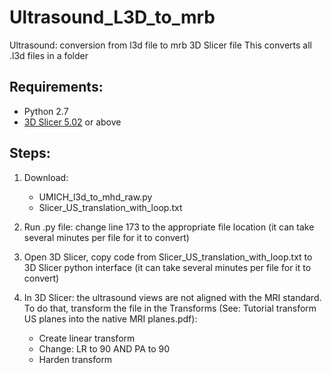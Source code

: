 # Ultrasound_L3D_to_mrb
Ultrasound: conversion from l3d file to mrb 3D Slicer file
This converts all .l3d files in a folder 

## Requirements:

- Python 2.7
- [3D Slicer 5.02](https://www.slicer.org/) or above 

## Steps:
1.   Download:  
     - UMICH_l3d_to_mhd_raw.py
     - Slicer_US_translation_with_loop.txt
  
2.	Run .py file: change line 173 to the appropriate file location (it can take several minutes per file for it to convert)

4.	Open 3D Slicer, copy code from Slicer_US_translation_with_loop.txt to 3D Slicer python interface (it can take several minutes per file for it to convert)

5.	In 3D Slicer: the ultrasound views are not aligned with the MRI standard. To do that, transform the file in the Transforms (See: Tutorial transform US planes into the native MRI planes.pdf):
    - Create linear transform
    -	Change: LR to 90  AND PA to 90
    - Harden transform

